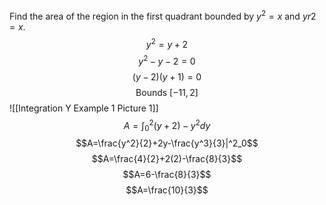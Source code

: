 Find the area of the region in the first quadrant bounded by $y^2=x$ and $yr2=x$.
$$y^2=y+2$$$$y^2-y-2=0$$$$(y-2)(y+1)=0$$$$\text{Bounds } [-11,2]$$![[Integration Y Example 1 Picture 1]]
$$A=\int^2_0(y+2)-y^2dy$$$$A=\frac{y^2}{2}+2y-\frac{y^3}{3}|^2_0$$$$A=\frac{4}{2}+2(2)-\frac{8}{3}$$$$A=6-\frac{8}{3}$$$$A=\frac{10}{3}$$